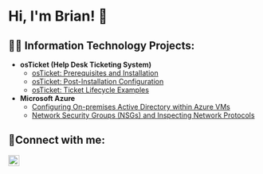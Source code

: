 <h1>Hi, I'm Brian! 👋  </h1>

<h2>👨‍💻 Information Technology Projects:</h2>

- <b>osTicket (Help Desk Ticketing System)</b>
  - [osTicket: Prerequisites and Installation](https://github.com/buriostegui/osticket-prereqs)
  - [osTicket: Post-Installation Configuration](https://github.com/buriostegui/post-install-config)
  - [osTicket: Ticket Lifecycle Examples](https://github.com/buriostegui/ticket-lifecycle)
- <b>Microsoft Azure</b>
  - [Configuring On-premises Active Directory within Azure VMs](https://github.com/buriostegui/configure-ad)
  - [Network Security Groups (NSGs) and Inspecting Network Protocols](https://github.com/buriostegui/azure-network-protocols)

<h2>🤳Connect with me:</h2>

[<img align="left" alt="Josh | LinkedIn" width="22px" src="https://cdn.jsdelivr.net/npm/simple-icons@v3/icons/linkedin.svg" />][linkedin]


[linkedin]: https://www.linkedin.com/in/brian-uriostegui/
